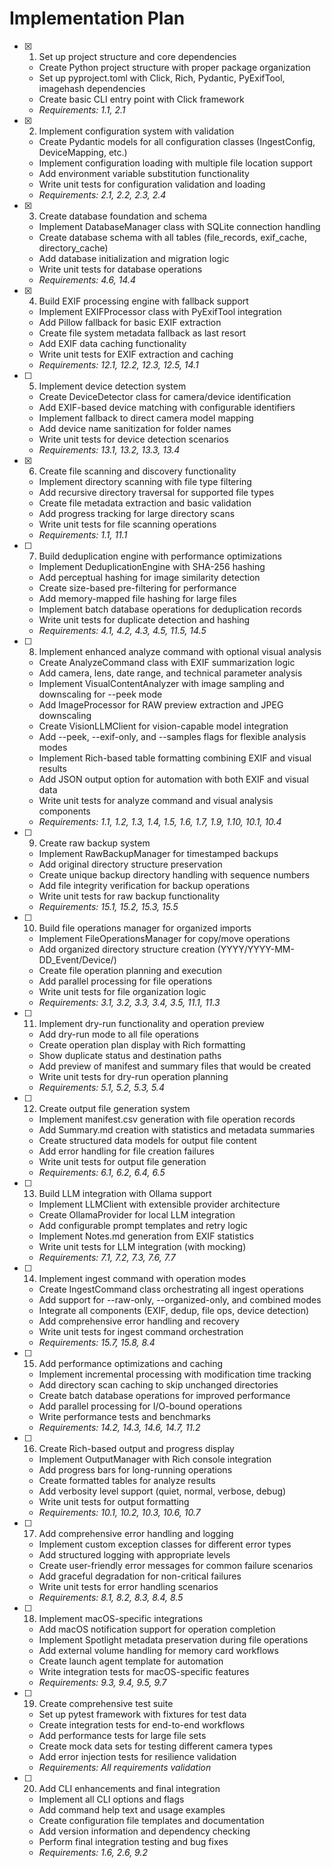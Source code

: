 # Implementation Plan

- [x] 1. Set up project structure and core dependencies
  - Create Python project structure with proper package organization
  - Set up pyproject.toml with Click, Rich, Pydantic, PyExifTool, imagehash dependencies
  - Create basic CLI entry point with Click framework
  - _Requirements: 1.1, 2.1_

- [x] 2. Implement configuration system with validation
  - Create Pydantic models for all configuration classes (IngestConfig, DeviceMapping, etc.)
  - Implement configuration loading with multiple file location support
  - Add environment variable substitution functionality
  - Write unit tests for configuration validation and loading
  - _Requirements: 2.1, 2.2, 2.3, 2.4_

- [x] 3. Create database foundation and schema
  - Implement DatabaseManager class with SQLite connection handling
  - Create database schema with all tables (file_records, exif_cache, directory_cache)
  - Add database initialization and migration logic
  - Write unit tests for database operations
  - _Requirements: 4.6, 14.4_

- [x] 4. Build EXIF processing engine with fallback support
  - Implement EXIFProcessor class with PyExifTool integration
  - Add Pillow fallback for basic EXIF extraction
  - Create file system metadata fallback as last resort
  - Add EXIF data caching functionality
  - Write unit tests for EXIF extraction and caching
  - _Requirements: 12.1, 12.2, 12.3, 12.5, 14.1_

- [ ] 5. Implement device detection system
  - Create DeviceDetector class for camera/device identification
  - Add EXIF-based device matching with configurable identifiers
  - Implement fallback to direct camera model mapping
  - Add device name sanitization for folder names
  - Write unit tests for device detection scenarios
  - _Requirements: 13.1, 13.2, 13.3, 13.4_

- [x] 6. Create file scanning and discovery functionality
  - Implement directory scanning with file type filtering
  - Add recursive directory traversal for supported file types
  - Create file metadata extraction and basic validation
  - Add progress tracking for large directory scans
  - Write unit tests for file scanning operations
  - _Requirements: 1.1, 11.1_

- [ ] 7. Build deduplication engine with performance optimizations
  - Implement DeduplicationEngine with SHA-256 hashing
  - Add perceptual hashing for image similarity detection
  - Create size-based pre-filtering for performance
  - Add memory-mapped file hashing for large files
  - Implement batch database operations for deduplication records
  - Write unit tests for duplicate detection and hashing
  - _Requirements: 4.1, 4.2, 4.3, 4.5, 11.5, 14.5_

- [ ] 8. Implement enhanced analyze command with optional visual analysis
  - Create AnalyzeCommand class with EXIF summarization logic
  - Add camera, lens, date range, and technical parameter analysis
  - Implement VisualContentAnalyzer with image sampling and downscaling for --peek mode
  - Add ImageProcessor for RAW preview extraction and JPEG downscaling
  - Create VisionLLMClient for vision-capable model integration
  - Add --peek, --exif-only, and --samples flags for flexible analysis modes
  - Implement Rich-based table formatting combining EXIF and visual results
  - Add JSON output option for automation with both EXIF and visual data
  - Write unit tests for analyze command and visual analysis components
  - _Requirements: 1.1, 1.2, 1.3, 1.4, 1.5, 1.6, 1.7, 1.9, 1.10, 10.1, 10.4_

- [ ] 9. Create raw backup system
  - Implement RawBackupManager for timestamped backups
  - Add original directory structure preservation
  - Create unique backup directory handling with sequence numbers
  - Add file integrity verification for backup operations
  - Write unit tests for raw backup functionality
  - _Requirements: 15.1, 15.2, 15.3, 15.5_

- [ ] 10. Build file operations manager for organized imports
  - Implement FileOperationsManager for copy/move operations
  - Add organized directory structure creation (YYYY/YYYY-MM-DD_Event/Device/)
  - Create file operation planning and execution
  - Add parallel processing for file operations
  - Write unit tests for file organization logic
  - _Requirements: 3.1, 3.2, 3.3, 3.4, 3.5, 11.1, 11.3_

- [ ] 11. Implement dry-run functionality and operation preview
  - Add dry-run mode to all file operations
  - Create operation plan display with Rich formatting
  - Show duplicate status and destination paths
  - Add preview of manifest and summary files that would be created
  - Write unit tests for dry-run operation planning
  - _Requirements: 5.1, 5.2, 5.3, 5.4_

- [ ] 12. Create output file generation system
  - Implement manifest.csv generation with file operation records
  - Add Summary.md creation with statistics and metadata summaries
  - Create structured data models for output file content
  - Add error handling for file creation failures
  - Write unit tests for output file generation
  - _Requirements: 6.1, 6.2, 6.4, 6.5_

- [ ] 13. Build LLM integration with Ollama support
  - Implement LLMClient with extensible provider architecture
  - Create OllamaProvider for local LLM integration
  - Add configurable prompt templates and retry logic
  - Implement Notes.md generation from EXIF statistics
  - Write unit tests for LLM integration (with mocking)
  - _Requirements: 7.1, 7.2, 7.3, 7.6, 7.7_

- [ ] 14. Implement ingest command with operation modes
  - Create IngestCommand class orchestrating all ingest operations
  - Add support for --raw-only, --organized-only, and combined modes
  - Integrate all components (EXIF, dedup, file ops, device detection)
  - Add comprehensive error handling and recovery
  - Write unit tests for ingest command orchestration
  - _Requirements: 15.7, 15.8, 8.4_

- [ ] 15. Add performance optimizations and caching
  - Implement incremental processing with modification time tracking
  - Add directory scan caching to skip unchanged directories
  - Create batch database operations for improved performance
  - Add parallel processing for I/O-bound operations
  - Write performance tests and benchmarks
  - _Requirements: 14.2, 14.3, 14.6, 14.7, 11.2_

- [ ] 16. Create Rich-based output and progress display
  - Implement OutputManager with Rich console integration
  - Add progress bars for long-running operations
  - Create formatted tables for analyze results
  - Add verbosity level support (quiet, normal, verbose, debug)
  - Write unit tests for output formatting
  - _Requirements: 10.1, 10.2, 10.3, 10.6, 10.7_

- [ ] 17. Add comprehensive error handling and logging
  - Implement custom exception classes for different error types
  - Add structured logging with appropriate levels
  - Create user-friendly error messages for common failure scenarios
  - Add graceful degradation for non-critical failures
  - Write unit tests for error handling scenarios
  - _Requirements: 8.1, 8.2, 8.3, 8.4, 8.5_

- [ ] 18. Implement macOS-specific integrations
  - Add macOS notification support for operation completion
  - Implement Spotlight metadata preservation during file operations
  - Add external volume handling for memory card workflows
  - Create launch agent template for automation
  - Write integration tests for macOS-specific features
  - _Requirements: 9.3, 9.4, 9.5, 9.7_

- [ ] 19. Create comprehensive test suite
  - Set up pytest framework with fixtures for test data
  - Create integration tests for end-to-end workflows
  - Add performance tests for large file sets
  - Create mock data sets for testing different camera types
  - Add error injection tests for resilience validation
  - _Requirements: All requirements validation_

- [ ] 20. Add CLI enhancements and final integration
  - Implement all CLI options and flags
  - Add command help text and usage examples
  - Create configuration file templates and documentation
  - Add version information and dependency checking
  - Perform final integration testing and bug fixes
  - _Requirements: 1.6, 2.6, 9.2_